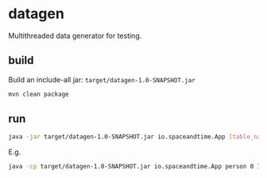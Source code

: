 # datagen

Multithreaded data generator for testing.

## build

Build an include-all jar: `target/datagen-1.0-SNAPSHOT.jar`

```bash
mvn clean package
```

## run

```bash
java -jar target/datagen-1.0-SNAPSHOT.jar io.spaceandtime.App [table_name] [start_id] [end_id] [num_threads] [jdbc_properties_file]
```

E.g.

```bash
java -cp target/datagen-1.0-SNAPSHOT.jar io.spaceandtime.App person 0 100000 10 ./dg.properties
```
